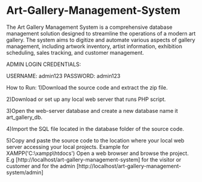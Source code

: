 # Art-Gallery-Management-System
The Art Gallery Management System is a comprehensive database management solution designed to streamline the operations of a modern art gallery. The system aims to digitize and automate various aspects of gallery management, including artwork inventory, artist information, exhibition scheduling, sales tracking, and customer management.

ADMIN LOGIN CREDENTIALS:

USERNAME: admin123 
PASSWORD: admin123

How to Run:
1)Download the source code and extract the zip file. 

2)Download or set up any local web server that runs PHP script. 

3)Open the web-server database and create a new database name it art_gallery_db. 

4)Import the SQL file located in the database folder of the source code. 

5)Copy and paste the source code to the location where your local web server accessing your local projects. 
Example for XAMPP('C:\xampp\htdocs') Open a web browser and browse the project. E.g [http://localhost/art-gallery-management-system] for the visitor or customer and for the admin [http://localhost/art-gallery-management-system/admin]
